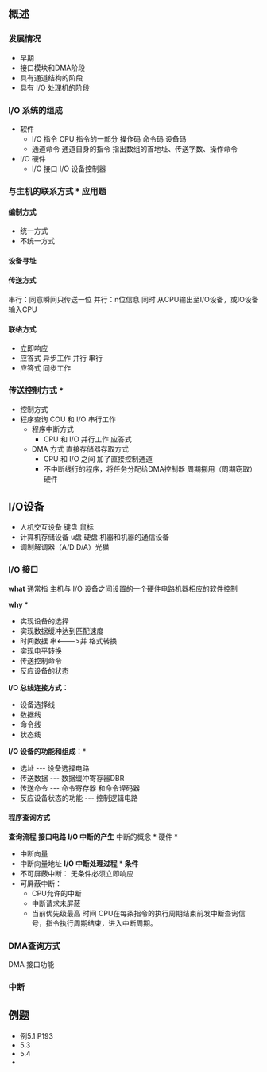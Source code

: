 <!--
 * _______________#########_______________________ 
 * ______________############_____________________ 
 * ______________#############____________________ 
 * _____________##__###########___________________ 
 * ____________###__######_#####__________________ 
 * ____________###_#######___####_________________ 
 * ___________###__##########_####________________ 
 * __________####__###########_####_______________ 
 * ________#####___###########__#####_____________ 
 * _______######___###_########___#####___________ 
 * _______#####___###___########___######_________ 
 * ______######___###__###########___######_______ 
 * _____######___####_##############__######______ 
 * ____#######__#####################_#######_____ 
 * ____#######__##############################____ 
 * ___#######__######_#################_#######___ 
 * ___#######__######_######_#########___######___ 
 * ___#######____##__######___######_____######___ 
 * ___#######________######____#####_____#####____ 
 * ____######________#####_____#####_____####_____ 
 * _____#####________####______#####_____###______ 
 * ______#####______;###________###______#________ 
 * ________##_______####________####______________ 
 * 
 * @Author: 崩布猪
 * @Date: 2024-04-03 13:33:05
 * @LastEditors: 崩布猪
 * @LastEditTime: 2024-04-10 13:25:54
 * @FilePath: \课业\计算机组成原理\5-IO设备.md
 * @Description: 
 * 重点后三节
 -->
## 概述
### 发展情况
- 早期
- 接口模块和DMA阶段
- 具有通道结构的阶段 
- 具有 I/O 处理机的阶段 

### I/O 系统的组成
- 软件
  - I/O 指令 CPU 指令的一部分 操作码 命令码 设备码
  - 通道命令 通道自身的指令 指出数组的首地址、传送字数、操作命令
- I/O 硬件
  - I/O 接口 I/O 设备控制器

### 与主机的联系方式 * 应用题
#### 编制方式
  - 统一方式
  - 不统一方式

#### 设备寻址
#### 传送方式

   串行：同意瞬间只传送一位
   并行：n位信息 同时 从CPU输出至I/O设备，或IO设备输入CPU
#### 联络方式
  - 立即响应
  - 应答式 异步工作 并行 串行
  - 应答式 同步工作 
### 传送控制方式 *
  - 控制方式
- 程序查询 COU 和 I/O 串行工作
  - 程序中断方式
    - CPU 和 I/O 并行工作  应答式
  - DMA 方式 直接存储器存取方式
    - CPU 和 I/O 之间 加了直接控制通道 
    - 不中断线行的程序，将任务分配给DMA控制器 周期挪用（周期窃取）
硬件
## I/O设备
- 人机交互设备 键盘 鼠标
- 计算机存储设备 u盘 硬盘 机器和机器的通信设备 
- 调制解调器（A/D D/A）光猫 
### I/O 接口
**what**
通常指 主机与 I/O 设备之间设置的一个硬件电路机器相应的软件控制

**why**  *
- 实现设备的选择
- 实现数据缓冲达到匹配速度
- 时间数据 串<--->并 格式转换
- 实现电平转换
- 传送控制命令
- 反应设备的状态

**I/O 总线连接方式：**
- 设备选择线
- 数据线
- 命令线
- 状态线

**I/O 设备的功能和组成**：*
- 选址 --- 设备选择电路
- 传送数据 --- 数据缓冲寄存器DBR
- 传送命令 --- 命令寄存器 和命令译码器
- 反应设备状态的功能 --- 控制逻辑电路


####  程序查询方式

**查询流程**
**接口电路**
**I/O 中断的产生**
中断的概念 *
硬件 *
- 中断向量
- 中断向量地址
**I/O 中断处理过程** *
**条件**
- 不可屏蔽中断： 无条件必须立即响应
- 可屏蔽中断：
  - CPU允许的中断
  - 中断请求未屏蔽
  - 当前优先级最高
时间
CPU在每条指令的执行周期结束前发中断查询信号，指令执行周期结束，进入中断周期。

### DMA查询方式

DMA 接口功能

### 中断

## 例题
-  例5.1 P193
-  5.3
- 5.4
- 
